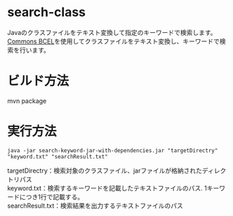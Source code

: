 # search-class
Javaのクラスファイルをテキスト変換して指定のキーワードで検索します。<br />
[Commons BCEL](https://commons.apache.org/proper/commons-bcel/)を使用してクラスファイルをテキスト変換し、キーワードで検索を行います。

# ビルド方法
mvn package

# 実行方法
`java -jar search-keyword-jar-with-dependencies.jar "targetDirectry" "keyword.txt" "searchResult.txt"`

targetDirectry：検索対象のクラスファイル、jarファイルが格納されたディレクトリパス<br />
keyword.txt：検索するキーワードを記載したテキストファイルのパス. 1キーワードにつき1行で記載する。<br />
searchResult.txt：検索結果を出力するテキストファイルのパス<br />
